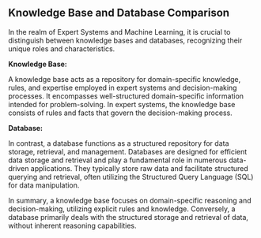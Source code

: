 ## Knowledge Base and Database Comparison

In the realm of Expert Systems and Machine Learning, it is crucial to distinguish between knowledge bases and databases, recognizing their unique roles and characteristics.

**Knowledge Base:**

A knowledge base acts as a repository for domain-specific knowledge, rules, and expertise employed in expert systems and decision-making processes. It encompasses well-structured domain-specific information intended for problem-solving. In expert systems, the knowledge base consists of rules and facts that govern the decision-making process.

**Database:**

In contrast, a database functions as a structured repository for data storage, retrieval, and management. Databases are designed for efficient data storage and retrieval and play a fundamental role in numerous data-driven applications. They typically store raw data and facilitate structured querying and retrieval, often utilizing the Structured Query Language (SQL) for data manipulation.

In summary, a knowledge base focuses on domain-specific reasoning and decision-making, utilizing explicit rules and knowledge. Conversely, a database primarily deals with the structured storage and retrieval of data, without inherent reasoning capabilities.
